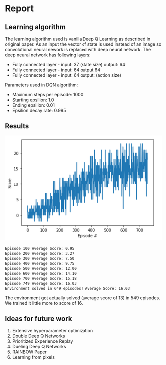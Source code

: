 # Report

## Learning algorithm

The learning algorithm used is vanilla Deep Q Learning as described in original paper. As an input the vector of state is used instead of an image so convolutional neural nework is replaced with deep neural network. The deep neural network has following layers:

- Fully connected layer - input: 37 (state size) output: 64
- Fully connected layer - input: 64 output 64
- Fully connected layer - input: 64 output: (action size)

Parameters used in DQN algorithm:

- Maximum steps per episode: 1000
- Starting epsilion: 1.0
- Ending epsilion: 0.01
- Epsilion decay rate: 0.995

## Results

![results](plot.png)

```
Episode 100	Average Score: 0.95
Episode 200	Average Score: 3.27
Episode 300	Average Score: 7.50
Episode 400	Average Score: 9.75
Episode 500	Average Score: 12.00
Episode 600	Average Score: 14.10
Episode 700	Average Score: 15.18
Episode 749	Average Score: 16.03
Environment solved in 649 episodes!	Average Score: 16.03
```

The environment got actually solved (average score of 13) in 549 episodes. We trained it little more to score of 16.


## Ideas for future work

1. Extensive hyperparameter optimization
2. Double Deep Q Networks
3. Prioritized Experience Replay
4. Dueling Deep Q Networks
5. RAINBOW Paper
6. Learning from pixels